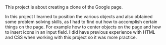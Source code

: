 This project is about creating a clone of the Google page. 

In this project I learned to position the various objects and also obtained some problem solving skills, as I had to find out how to accomplish certain things on the page. For example how to center objects on the page and how to insert icons in an input field. I did have previous experience with HTML and CSS when working with this project so it was more practice. 